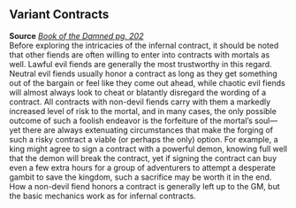 ## Variant Contracts

**Source** [_Book of the Damned pg. 202_](http://paizo.com/products/btpy9tok)  
Before exploring the intricacies of the infernal contract, it should be noted that other fiends are often willing to enter into contracts with mortals as well. Lawful evil fiends are generally the most trustworthy in this regard. Neutral evil fiends usually honor a contract as long as they get something out of the bargain or feel like they come out ahead, while chaotic evil fiends will almost always look to cheat or blatantly disregard the wording of a contract. All contracts with non-devil fiends carry with them a markedly increased level of risk to the mortal, and in many cases, the only possible outcome of such a foolish endeavor is the forfeiture of the mortal’s soul—yet there are always extenuating circumstances that make the forging of such a risky contract a viable (or perhaps the only) option. For example, a king might agree to sign a contract with a powerful demon, knowing full well that the demon will break the contract, yet if signing the contract can buy even a few extra hours for a group of adventurers to attempt a desperate gambit to save the kingdom, such a sacrifice may be worth it in the end. How a non-devil fiend honors a contract is generally left up to the GM, but the basic mechanics work as for infernal contracts.